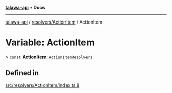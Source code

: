 [**talawa-api**](../../../README.md) • **Docs**

***

[talawa-api](../../../modules.md) / [resolvers/ActionItem](../README.md) / ActionItem

# Variable: ActionItem

\> `const` **ActionItem**: [`ActionItemResolvers`](../../../types/generatedGraphQLTypes/type-aliases/ActionItemResolvers.md)

## Defined in

[src/resolvers/ActionItem/index.ts:8](https://github.com/PalisadoesFoundation/talawa-api/blob/2f8fb6988cd34004fbbf76550c8eef691b861a19/src/resolvers/ActionItem/index.ts#L8)
